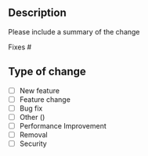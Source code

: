 ## Description

Please include a summary of the change

Fixes # <issue number>

## Type of change

<Please delete options that are not relevant.>

- [ ] New feature
- [ ] Feature change
- [ ] Bug fix
- [ ] Other (<enter details here>)
- [ ] Performance Improvement
- [ ] Removal
- [ ] Security